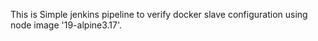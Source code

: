 This is Simple jenkins pipeline to verify docker slave configuration using node image '19-alpine3.17'.
